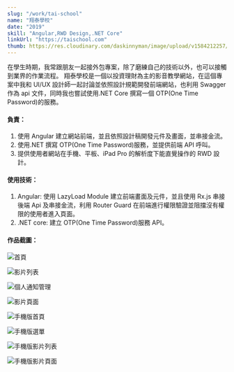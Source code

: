 ```yaml
---
slug: "/work/tai-school"
name: "翔泰學校"
date: "2019"
skill: "Angular,RWD Design,.NET Core"
linkUrl: "https://taischool.com"
thumb: https://res.cloudinary.com/daskinnyman/image/upload/v1584212257/cover_t0fkw8.png
---
```


在學生時期，我常跟朋友一起接外包專案，除了磨練自己的技術以外，也可以接觸到業界的作業流程。
翔泰學校是一個以投資理財為主的影音教學網站，在這個專案中我和 UI/UX 設計師一起討論並依照設計規範開發前端網站，也利用 Swagger 作為 api 文件，同時我也嘗試使用.NET Core 撰寫一個 OTP(One Time Password)的服務。

#### 負責：

1. 使用 Angular 建立網站前端，並且依照設計稿開發元件及畫面，並串接金流。
2. 使用.NET 撰寫 OTP(One Time Password)服務，並提供前端 API 呼叫。
3. 提供使用者網站在手機、平板、iPad Pro 的解析度下能直覺操作的 RWD 設計。

#### 使用技術：
1. Angular: 使用 LazyLoad Module 建立前端畫面及元件，並且使用 Rx.js 串接後端 Api 及串接金流，利用 Router Guard 在前端進行權限驗證並阻擋沒有權限的使用者進入頁面。
2. .NET core: 建立 OTP(One Time Password)服務 API。

#### 作品截圖： 
<div class="row d-flex justify-content-center">
<div class="col-md-6 text-center">

![首頁](./images/home.png)

</div>
<div class="col-md-6  text-center">

![影片列表](./images/allvideo.png)

</div>
<div class="col-md-6  text-center">

![個人通知管理](./images/notifications.png)

</div>

<div class="col-md-6  text-center">

![影片頁面](./images/videopage.png)

</div>
</div>

<div class="row d-flex justify-content-center">
<div class="col-md-3 text-center">

![手機版首頁](./images/homemobile.png)

</div>
<div class="col-md-3  text-center">

![手機版選單](./images/menumobile.png)

</div>
<div class="col-md-3  text-center">

![手機版影片列表](./images/allvideomobile.png)

</div>
<div class="col-md-3  text-center">

![手機版影片頁面](./images/videopagemobile.png)

</div>
</div>


